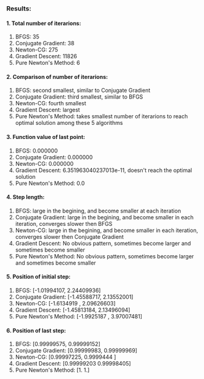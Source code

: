 ### Results:
#### 1. Total number of iterarions:
1. BFGS: 35
2. Conjugate Gradient: 38
3. Newton-CG: 275
4. Gradient Descent: 11826
5. Pure Newton's Method: 6

#### 2. Comparison of number of iterarions:
1. BFGS: second smallest, similar to Conjugate Gradient
2. Conjugate Gradient: third smallest, similar to BFGS
3. Newton-CG: fourth smallest
4. Gradient Descent: largest
5. Pure Newton's Method: takes smallest number of iterarions to reach optimal solution among these 5 algorithms

####  3. Function value of last point:
1. BFGS: 0.000000
2. Conjugate Gradient: 0.000000
3. Newton-CG: 0.000000
4. Gradient Descent: 6.351963040237013e-11, doesn't reach the optimal solution
5. Pure Newton's Method: 0.0

#### 4. Step length:
1. BFGS: large in the begining, and become smaller at each iteration
2. Conjugate Gradient: large in the begining, and become smaller in each iteration, converges slower then BFGS
3. Newton-CG: large in the begining, and become smaller in each iteration, converges slower then Conjugate Gradient
4. Gradient Descent: No obvious pattern, sometimes become larger and sometimes become smaller
5. Pure Newton's Method: No obvious pattern, sometimes become larger and sometimes become smaller

#### 5. Position of initial step:
1. BFGS: [-1.01994107,  2.24409936]
2. Conjugate Gradient: [-1.45588717,  2.13552001]
3. Newton-CG: [-1.6134919 ,  2.09626603]
4. Gradient Descent: [-1.45813184,  2.13496094]
5. Pure Newton's Method: [-1.9925187 ,  3.97007481]

#### 6. Position of last step:
1. BFGS: [0.99999575, 0.99999152]
2. Conjugate Gradient: [0.99999983, 0.99999969]
3. Newton-CG: [0.99997225, 0.9999444 ]
4. Gradient Descent: [0.99999203 0.99998405]
5. Pure Newton's Method: [1. 1.]

